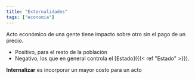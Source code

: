 ```yaml
---
title: "Externalidades"
tags: ["economia"]
---
```

Acto económico de una gente tiene impacto sobre otro sin el pago de un precio.
- Positivo, para el resto de la población
- Negativo, los que en general controla el [Estado]({{< ref "Estado" >}}).

**Internalizar** es incorporar un mayor costo para un acto